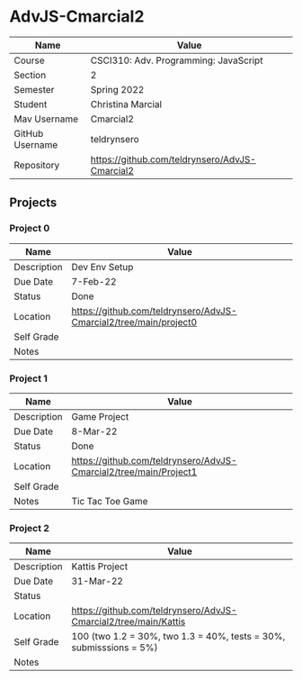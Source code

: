 # AdvJS-Cmarcial2

| Name | Value |
| --- | --- |
| Course | CSCI310: Adv. Programming: JavaScript |
| Section | 2 |
| Semester | Spring 2022 |
| Student | Christina Marcial |
| Mav Username | Cmarcial2 |
| GitHub Username | teldrynsero |
| Repository | https://github.com/teldrynsero/AdvJS-Cmarcial2 |

## Projects

### Project 0

| Name | Value |
| --- | --- |
| Description | Dev Env Setup |
| Due Date | 7-Feb-22 |
| Status | Done |
| Location | https://github.com/teldrynsero/AdvJS-Cmarcial2/tree/main/project0 |
| Self Grade | |
| Notes | |

### Project 1

| Name | Value |
| --- | --- |
| Description | Game Project |
| Due Date | 8-Mar-22 |
| Status | Done |
| Location | https://github.com/teldrynsero/AdvJS-Cmarcial2/tree/main/Project1 |
| Self Grade | |
| Notes | Tic Tac Toe Game |

### Project 2

| Name | Value |
| --- | --- |
| Description | Kattis Project |
| Due Date | 31-Mar-22 |
| Status |  |
| Location | https://github.com/teldrynsero/AdvJS-Cmarcial2/tree/main/Kattis |
| Self Grade | 100 (two 1.2 = 30%, two 1.3 = 40%, tests = 30%, submisssions = 5%) |
| Notes | |